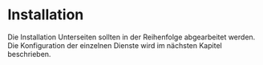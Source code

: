 # Installation

Die Installation Unterseiten sollten in der Reihenfolge abgearbeitet werden. Die Konfiguration der einzelnen Dienste wird im nächsten Kapitel beschrieben.
